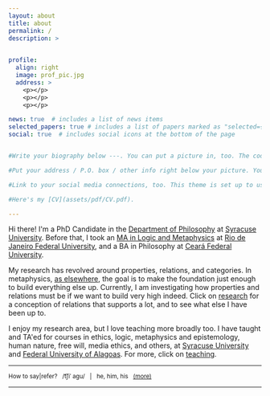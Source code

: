 ```yaml
---
layout: about
title: about
permalink: /
description: > 
  

profile:
  align: right
  image: prof_pic.jpg
  address: >
    <p></p>
    <p></p>
    <p></p>

news: true  # includes a list of news items
selected_papers: true # includes a list of papers marked as "selected={true}"
social: true  # includes social icons at the bottom of the page


#Write your biography below ---. You can put a picture in, too. The code is already in, just name your picture `prof_pic.jpg` and put it in the `img/` folder.

#Put your address / P.O. box / other info right below your picture. You can also disable any these elements by editing `profile` property of the YAML header of your `_pages/about.md`. Edit `_bibliography/papers.bib` and Jekyll will render your [publications page](/al-folio/publications/) automatically.

#Link to your social media connections, too. This theme is set up to use [Font Awesome icons](http://fortawesome.github.io/Font-Awesome/){:target="\_blank"} and [Academicons](https://jpswalsh.github.io/academicons/){:target="\_blank"}, like the ones below. Add your Facebook, Twitter, LinkedIn, Google Scholar, or just disable all of them.

#Here's my [CV](assets/pdf/CV.pdf). 

---
```


Hi there! I'm a PhD Candidate in the  [Department of Philosophy](https://thecollege.syr.edu/philosophy/) at [Syracuse University](https://www.syracuse.edu/). Before that, I took an [MA in Logic and Metaphysics](https://ppglm.wordpress.com/) at [Rio de Janeiro Federal University](https://ufrj.br/en/), and a BA in Philosophy at [Ceará Federal University](http://www.ufc.br/).


My research has revolved around properties, relations, and categories. In metaphysics, [as elsewhere](https://en.wikipedia.org/wiki/Jenga), the goal is to make the foundation just enough to build everything else up. Currently, I am investigating how properties and relations must be if we want to build very high indeed. Click on [research](/research/) for a conception of relations that supports a lot, and to see what else I have been up to. 


I enjoy my research area, but I love teaching more broadly too. I have taught and TA'ed for courses in ethics, logic, metaphysics and epistemology, human nature, free will, media ethics, and others, at [Syracuse University](https://thecollege.syr.edu/philosophy/) and [Federal University of Alagoas](https://ichca.ufal.br/graduacao/filosofia/). For more, click on [teaching](/teaching/).




---
<small> How to say|refer? &nbsp; /t͡ʃiˈ&nbsp;aɡu/ &nbsp; | &nbsp; he, him, his &nbsp; <a href="/moreabout/">(more)</a> 

---



